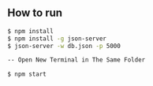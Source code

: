## How to run

```sh
$ npm install
$ npm install -g json-server
$ json-server -w db.json -p 5000

-- Open New Terminal in The Same Folder

$ npm start
```
